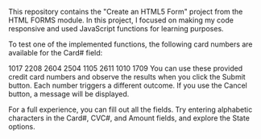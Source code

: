 This repository contains the "Create an HTML5 Form" project from the HTML FORMS module. In this project, I focused on making my code responsive and used JavaScript functions for learning purposes.

To test one of the implemented functions, the following card numbers are available for the Card# field:

1017 2208 2604 2504
1105 2611 1010 1709
You can use these provided credit card numbers and observe the results when you click the Submit button. Each number triggers a different outcome. If you use the Cancel button, a message will be displayed.

For a full experience, you can fill out all the fields. Try entering alphabetic characters in the Card#, CVC#, and Amount fields, and explore the State options.

